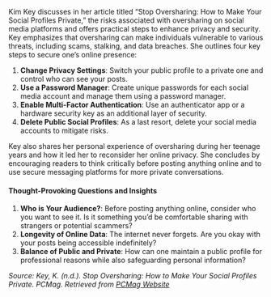 Kim Key discusses in her article titled “Stop Oversharing: How to Make Your Social Profiles Private,” the risks associated with oversharing on social media platforms and offers practical steps to enhance privacy and security. Key emphasizes that oversharing can make individuals vulnerable to various threats, including scams, stalking, and data breaches. She outlines four key steps to secure one’s online presence:

1. **Change Privacy Settings**: Switch your public profile to a private one and control who can see your posts.
2. **Use a Password Manager**: Create unique passwords for each social media account and manage them using a password manager.
3. **Enable Multi-Factor Authentication**: Use an authenticator app or a hardware security key as an additional layer of security.
4. **Delete Public Social Profiles**: As a last resort, delete your social media accounts to mitigate risks.

Key also shares her personal experience of oversharing during her teenage years and how it led her to reconsider her online privacy. She concludes by encouraging readers to think critically before posting anything online and to use secure messaging platforms for more private conversations.

#### Thought-Provoking Questions and Insights

1. **Who is Your Audience?**: Before posting anything online, consider who you want to see it. Is it something you’d be comfortable sharing with strangers or potential scammers?
2. **Longevity of Online Data**: The internet never forgets. Are you okay with your posts being accessible indefinitely?
3. **Balance of Public and Private**: How can one maintain a public profile for professional reasons while also safeguarding personal information?

*Source: Key, K. (n.d.). Stop Oversharing: How to Make Your Social Profiles Private. PCMag. Retrieved from [PCMag Website](https://www.pcmag.com/how-to/please-stop-oversharing-no-really)*